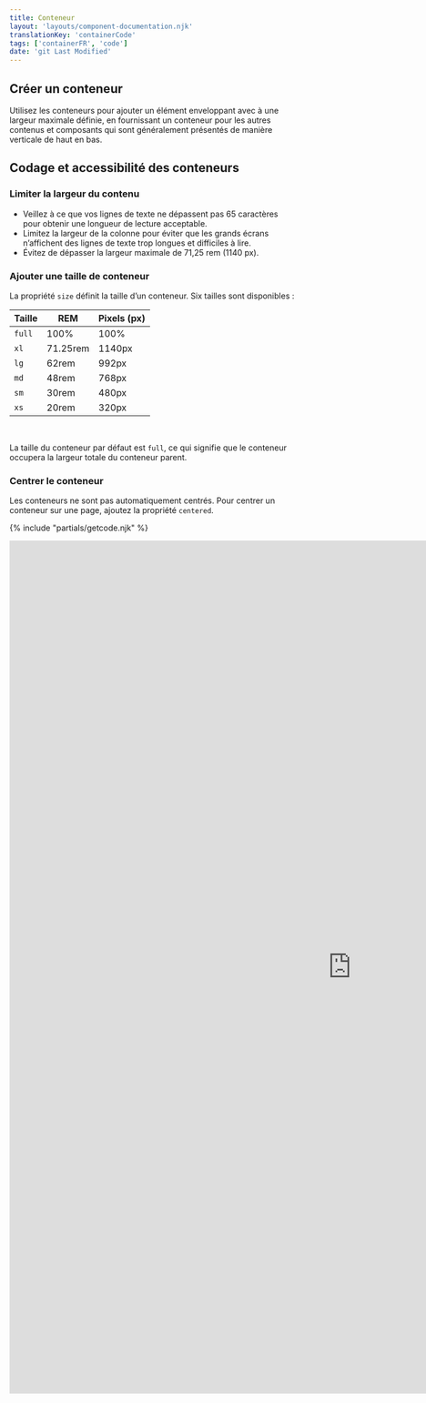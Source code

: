 ```yaml
---
title: Conteneur
layout: 'layouts/component-documentation.njk'
translationKey: 'containerCode'
tags: ['containerFR', 'code']
date: 'git Last Modified'
---
```


## Créer un conteneur

Utilisez les conteneurs pour ajouter un élément enveloppant avec à une largeur maximale définie, en fournissant un conteneur pour les autres contenus et composants qui sont généralement présentés de manière verticale de haut en bas.

## Codage et accessibilité des conteneurs

### Limiter la largeur du contenu

- Veillez à ce que vos lignes de texte ne dépassent pas 65 caractères pour obtenir une longueur de lecture acceptable.
- Limitez la largeur de la colonne pour éviter que les grands écrans n’affichent des lignes de texte trop longues et difficiles à lire.
- Évitez de dépasser la largeur maximale de 71,25 rem (1140 px).

### Ajouter une taille de conteneur

La propriété `size` définit la taille d’un conteneur. Six tailles sont disponibles :

| Taille | REM      | Pixels (px) |
| ------ | -------- | ----------- |
| `full` | 100%     | 100%        |
| `xl`   | 71.25rem | 1140px      |
| `lg`   | 62rem    | 992px       |
| `md`   | 48rem    | 768px       |
| `sm`   | 30rem    | 480px       |
| `xs`   | 20rem    | 320px       |

<br/>

La taille du conteneur par défaut est `full`, ce qui signifie que le conteneur occupera la largeur totale du conteneur parent.

### Centrer le conteneur

Les conteneurs ne sont pas automatiquement centrés. Pour centrer un conteneur sur une page, ajoutez la propriété `centered`.

{% include "partials/getcode.njk" %}

<iframe
  title="Survol des propriétés et des évènements relatifs à gcds-container."
  src="https://cds-snc.github.io/gcds-components/iframe.html?viewMode=docs&demo=true&singleStory=true&id=components-container--events-properties&lang=fr"
  width="1200"
  height="1500"
  style="display: block; margin: 0 auto;"
  frameBorder="0"
  allow="clipboard-write"
></iframe>
